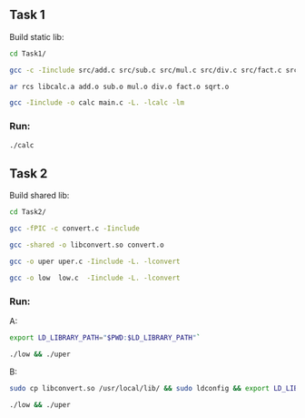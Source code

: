 ## Task 1
Build static lib:
```bash
cd Task1/
```
```bash
gcc -c -Iinclude src/add.c src/sub.c src/mul.c src/div.c src/fact.c src/sqrt.c
```
```bash
ar rcs libcalc.a add.o sub.o mul.o div.o fact.o sqrt.o
```
```bash
gcc -Iinclude -o calc main.c -L. -lcalc -lm
```
### Run:
```bash
./calc
```

## Task 2
Build shared lib:
```bash
cd Task2/
```
```bash
gcc -fPIC -c convert.c -Iinclude
```
```bash
gcc -shared -o libconvert.so convert.o
```
```bash
gcc -o uper uper.c -Iinclude -L. -lconvert
```
```bash
gcc -o low  low.c  -Iinclude -L. -lconvert
```

### Run:

A: 
```bash
export LD_LIBRARY_PATH="$PWD:$LD_LIBRARY_PATH"` 
```
```bash
./low && ./uper
```

B: 
```bash
sudo cp libconvert.so /usr/local/lib/ && sudo ldconfig && export LD_LIBRARY_PATH=""
```
```bash
./low && ./uper 
```

